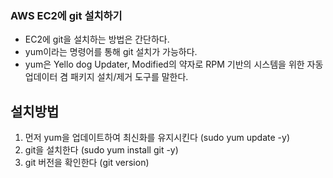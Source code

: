 ### AWS EC2에 git 설치하기

 - EC2에 git을 설치하는 방법은 간단하다.
 - yum이라는 명령어를 통해 git 설치가 가능하다.
 - yum은 Yello dog Updater, Modified의 약자로 RPM 기반의 시스템을 위한 자동 업데이터 겸 패키지 설치/제거 도구를 말한다.

## 설치방법
 1. 먼저 yum을 업데이트하여 최신화를 유지시킨다 (sudo yum update -y)
 2. git을 설치한다 (sudo yum install git -y)
 3. git 버전을 확인한다 (git version)
